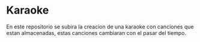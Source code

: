 # Karaoke
En este repositorio se subira la creacion de una karaoke con canciones que estan almacenadas, estas canciones cambiaran con el pasar del tiempo.
